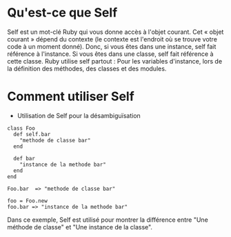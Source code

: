 # Qu'est-ce que Self
Self est un mot-clé Ruby qui vous donne accès à l'objet courant.
Cet « objet courant » dépend du contexte (le contexte est l'endroit où se trouve votre code à un moment donné).
Donc, si vous êtes dans une instance, self fait référence à l'instance. Si vous êtes dans une classe, self fait référence à cette classe.
Ruby utilise self partout : Pour les variables d'instance, lors de la définition des méthodes, des classes et des modules.
# Comment utiliser Self
* Utilisation de Self pour la désambiguïsation

```
class Foo
  def self.bar
    "methode de classe bar"
  end

  def bar
    "instance de la methode bar"
  end
end

Foo.bar  => "methode de classe bar"

foo = Foo.new
foo.bar => "instance de la methode bar"

```

Dans ce exemple, Self est utilisé pour montrer la différence entre "Une méthode de classe" et "Une instance de la classe".